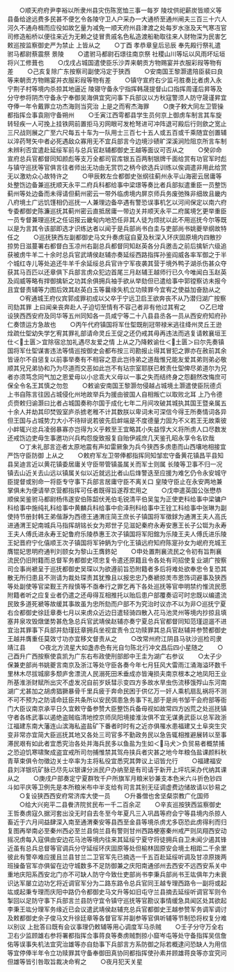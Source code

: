 <!-- { "loadSidebar": true } -->
　　○顺天府府尹李裕以所隶州县灾伤陈宽恤三事一每岁  陵坟供祀薪炭皆顺义等县备给途远费多民甚不便乞令各陵守卫人户采办一大通桥至通州闸夫三百三十六人河久不通舟楫而应役如故乞量为减免一顺天府州县津渡之处每岁水涨及天气寒冱官司修造船桥以便往来近为无赖之徒冒贵戚名色私造渡船勒取往来人财物深为民害乞敕巡按监察御史严为禁止  上皆从之
　　○丁酉  孝恭章皇后忌辰  奉先殿行祭礼遣驸马都尉蔡震祭  景陵
　　○遣驸马都尉石璟往南京祭  社稷山川等坛以风雨坏坛垣将兴工修葺也
　　○戊戌占城国遣使臣乐沙弄来朝贡方物赐宴并衣服彩叚等物有差
　　○己亥复除广东按察司副使冯定于狭西
　　○安南国王黎灏遣陪臣裴曰良等来朝贡方物赐宴并衣服彩叚等物有差
　　○镇守宣府右少监弓胜奏比者虏入永宁荆子村等境内杀掠其地逼近  陵寝守备永宁指挥韩晟提督山口指挥周谨后昇等及分守参将阴杰守备永宁奉御吴海俱宜究问事下兵部议以方秋寇警须人防守晟谨昇宜夺俸一年令戴罪立功杰海则当究治  上是之而宥杰海罪
　　○庚子敕大同左卫管操都指挥佥事袁刚守备朔州
　　○壬寅江西雩都县学生员何京上御虏车制言其车旋转轻疾一人可挽上挂铁网前置拒马刃网眼可发枪弩进可冲阵退可殿后行则歛之宽止三尺战则展之广至六尺每五十车为一队用士三百七十五人或五百或千乘随宜创置辅以淬药弩矢中者必死遇敌众寡用无不宜兵部言今边境沙碛旷深溪涧险阻京所言车制未辨利否宜遣赴延绥军前与总兵官赵辅都御史王越等面议可否从之
　　○癸卯命宣府总兵官都督同知颜彪等支万全都司官库银五百两制银牌千面给赏有功官军时彪与镇守巡抚等官俱言往者师出无功由无赏罚之柄今欲选兵训练以俟调遣非用此给赏无以激劝众心故特许之
　　○甲辰敕左佥都御史张纲往蓟州永平山海密云居庸等处整饬边备兼巡抚顺天永平二府兵科都给事中梁璟等奏比者兵部拟遣重臣一员整饬蓟州等处边备而未得请但蓟州密云一带外临虏境内屏京师兵务废弛殊非细故且畿内八府境土广远饥馑相仍巡抚一人兼理边备卒遇有警恐误事机乞以河间保定以南六府专委都御史陈濂巡抚其蓟州密云直抵居庸一带边关并顺天永平二府属境乞更举重臣一员专督兼理巡抚之任诏报云畿甸内地恐任非其人徒为烦扰以此不用巡抚今尔等既以是为言其令该部即选才识练达者以闻于是兵部尚书白圭与吏部尚书姚夔举纲故特任之
　　○巡抚狭西左副都御史马文升奏虏寇自夏及秋深入环庆固原境内四散抄掠势日滋蔓署右都督白玉凉州右副总兵都督同知赵英各分兵邀击之前后擒斩六级追获被虏牛羊二十余时总兵官武靖侯赵辅亦奏延绥西路指挥孙鉴阎威各率军御之于半个城红寺儿等处追还牛羊千余延绥总兵官许宁军夜袭其营于境外鸭子湖杀伤甚众夺获其马百匹以还章俱下兵部言虏众犯边首尾三月赵辅王越师行已久今唯闻白玉赵英及阎威等略有捍御擒斩之功其余俱拥兵袖手欲从举劾但已遣给事中郭镗察访未报今且宜督责辅等力图后效其赵英白玉等曩缘失机立功赎罪今宜宥之使益加奋励从之
　　○宥通城王府仪宾郭成罪初成以父卒于宁远卫启王欲奔丧不从乃潜归湖广按察司劾其罪  上曰闻亲丧奔赴人子迫切至情有不容己者非有他过其宥之
　　○乙巳增设狭西西安府及同华等五州同知各一员咸宁等二十八县县丞各一员从西安府知府孙仁奏馈运方急故也
　　○丙午代府镇国将军仕堲既削冠带禄米逃往绛州灵丘王逊烇疏仕堲幼失学乞宥其罪礼部请命灵丘王促之还仍戒其毋再违法而逃复请敕襄垣王仕＜土匮＞宜除宿忿加礼遇尽友爱之情  上从之乃降敕谕仕＜土匮＞曰尔先奏镇国将军仕堲谋害违法等情巡按御史会都布按三司勘报止得其冒犯之罪亦在赦前其余皆诬尔不自惩复以前事举奏有不相容之意此岂待弟之道哉惟兄能友爱其弟则弟必敬顺其兄兄弟协和乃为尽道而交恶如此岂不有玷宗室耶朕已敕责仕堲俾尽弟道尔为兄者亦须笃念同气加之恩爱毋以小忿乖大义毋以一事之失而结终身之怨翻然改悔庶可保全令名王其慎之勿忽
　　○敕谕安南国王黎灏勿侵越占城境土灏遣使臣阮德贞上书自陈言往因占城侵化州地故举兵为援由彼国人自相叛亡以取败北耳  上乃令德贞赍敕归谕灏曰比者占城国奏称尔国于成化七年二月间攻破其城执其国王暨亲属五十余人并劫其印焚毁室庐杀掳老稚不计其数朕以卑词未可深信今得王所奏情词各异但王国与占城势力大小不待辩说若彼先启衅端是不度德量力固为不义若王无故乘彼小衅辄兴忿兵凌弱暴寡亦岂得为义乎敕至王宜略其小失益惇大义将所虏人口尽数发还戒饬边吏毋生事邀功兴兵构怨旋致报复自贻伊戚庶几天鉴孔昭永享令名钦哉
　　○丁未礼部言迩者太原地震有声如雷厥象为兵今狭西多虏患而山西壤地相接宜严饬守臣防御  上从之
　　○敕府军左卫带俸都指挥同知邹宏守备黄花镇昌平县知县吴迪言近以黄花镇委居庸关守臣带管镇虽属关而军士则属  长陵等卫事不归一况镇去山近关去山远以镇属关似以近就远比者山后烽警迭至应援为难乞仍令永安城守臣提督或别命一将臣专守事下兵部言居庸守臣不离关口  皇陵守臣止在永安两地兼掌俱未为便请举京营都指挥可任者既得旨遂荐宏用之
　　○戊申遣英国公张懋恭顺侯吴鉴驸马都尉杨伟遂安伯陈韶伏羌伯毛锐清平伯吴玺为正使吏科给事中梁镛户科给事中施纯礼科给事中黄麟兵科给事中俞泽刑科给事中王铨工科给事中张琳为副使持节册封韩王弟偕瀞为西德王通渭庄简王庶长子镇国将军徵銶为通渭王夫人高氏进通渭王妃南城兵马指挥胡铭长女为郑世子见滋妃秦府永寿安惠王长子公铤为永寿王夫人傅氏进永寿王妃鲁府乐陵恭惠王次子镇国将军阳錧为乐陵王夫人傅氏进乐陵王妃晋府宁化僖顺王次子镇国将军钟鈵为宁化王镇远府知府陈寔孙女为岷府充城王膺锟妃思明府通判刘颐女为黎山王膺鉖妃
　　○申处置荆襄流民之令初有旨荆襄流民仍旧附籍而总督军务都御史项忠复令遣还原籍且令各处有司招使复业湖广按察司佥事尚褫呈于巡抚都御史吴琛以为欲遵前旨恐附籍者多后将难处欲奉忠令复恐其散无所归患且不测请为裁处琛责其犹豫且以报忠忠乃奏褫掠羙市恩饰词避事及狭西等处副使等官梁觐王齐叚慎等不亟奉行之罪乞再下各处巡抚等官申明禁约惟流民愿附籍者听之应复业者仍遣之还毋得互相推托以贻后患户部覆奏诏可时忠既以编遣流民致多道死褫等故缓其事故虽为忠所劾而户部不为究治时议亦不以为非○巡抚宁夏右佥都御史徐廷章奏七月以来虏众近边日遣轻骑四散入花马池灵州等境内抄掠且填塞井泉攻毁燉堡势甚危急总兵官武靖侯赵辅亦奏宁夏总兵官都督同知范瑾逗遛不进宜治其罪事下兵部并劾瑾廷章拥兵坐视宜责令立功赎罪其总兵官赵辅并参赞都御史王越并膺重任莫效寸功亦宜移文督责从之
　　○改常州府江阴县马驮沙巡检司隶靖江县
　　○夜北方流星大如盏赤色有光自匀陈北行冲文昌后四小星随之
　　○己酉升广西按察使袁凯为广东右布政使刑部郎中王圭为湖广右参议
　　○太子少保兼吏部尚书姚夔言南京及浙江等处守臣各奏今年七月狂风大雷雨江涌海溢环数千里林木尽拔城廓多颓庐舍漂流人民溺死田禾垂成亦皆淹损夫南京根本之地凤阳王业所基淮浙财赋所出灾不虚发况自前岁妖彗示变四方多故水旱虫伤流移饿殍山东河南湖广尤甚加之胡虏猖獗暴骨千里兵疲于奔命民困于供亿万一奸人乘机扇乱祸将不测不可不预为之防请命廷臣共条所以安民弭患急务事下礼部于是尚书邹干会府部等衙门大臣议南京承平日久宜敕守备参赞大臣整饬兵备毋视如故常四方凶荒之处巡抚镇守者各练武事以遏绝盗贼临清地控京师凤阳境接淮汝俱不宜无谋勇武臣以总军政浙江福建东南大藩连山滨海私盗盐矿下番者时时有之近亦俱罹水患福建又土阜突生灾变非常亦宜简大臣巡抚其地又各处三司官多不勤政务民以急告辄相推避展转以至事滞民艰有如此者宜悉究治各处并海兵民多以鱼盐为生如＜马犬＞负贸易者概禁捕之恐迫饥寒啸聚成盗宜戒所司勿捕惟禁其驾舟挟兵者灾甚之地今年粮刍盐课颜料秋青草束俱令勿徵边关士卒率为主将私役宜悉究其弊议上诏皆允行
　　○福建福安县刘洋银坑矿脉已尽先以银课分派民户办纳至是有司请于新开上坪坑采办代纳其课从之
　　○庚戌户部奏定宁夏群牧千户所旗军月粮米钞兼支本色米六斗折色钞四斗如平庆等卫例先是本所粮米布中半支给有司言其别无征调虚费边储故请以钞易之
　　○复设狭西西安府常济库大使一员
　　○升番僧也舍坚粲崇教广化国师
　　○给大兴宛平二县餋济院贫民布一千二百余疋
　　○辛亥巡按狭西监察御史王哲奏虏寇久据河套出没无时自去冬至今年夏凡三入巩昌等府会宁等县境内杀掠人畜近于六月间益肆深入南至通渭秦安等县西至金县等境杀虏尤多窃恐此虏得利而归复图再举南必至秦州西必至兰县倘兰县有警则甘州西路梗塞秦州戒严则凤翔西安动摇况虏每入寇俱由安边花马池等境内往来其延绥宁夏守将徒拥兵自卫未闻少遏其锋近虽有总兵总督等官调兵分守延绥环庆固原等处但榆林固原安会境土相距二千余里彼此有警卒难应援且兰县甘兰二卫官军先已摘选一千五百赴延绥听调及甘凉原拨两班操备官军亦俱留在边守城数多不足防御兼之庆阳南通邠州去西安不远西安系关中重地庆阳系西安北门亦不可缺人防守今致仕吏部尚书李秉兵部尚书王竑俱年力未衰识达军屡立边功乞将近调官军分为二路东路令总兵官同王越专理西路令一副将或起竑或起秉专理而庆阳中路仍令都御史马文升等如旧屯守兰县摘去延绥听调官军则令掣回以足防守事下兵部言兰县防守宜令镇守巡抚等官勘议事情缓急具闻区处其欲起李秉王竑分理军务缘近已会议遣武靖侯赵辅充总兵官都御史王越参赞军务调军调讨及敕都御史余子俊马文升徐廷章等各督官军并副参等官俱听辅等节制恐将权复分难以别议  上批答曰既有会议事理仍敕辅等用心调度军马杀贼
　　○壬子分守万全右卫右少监顾雄右参将署都指挥佥事蒋良等奏虏贼剽掠小窟岑屯等处守备指挥吴信詹佑等误事失机法宜究治雄等亦自劾事下兵部言方系防御之际若概逮问恐缺人为用信等宜停俸半年令立功赎罪其守备奉御田真协同都指挥使孙素并顾雄蒋良等亦宜究问但雄等皆引咎取旨裁决命宥之
　　○夜月犯天关星
